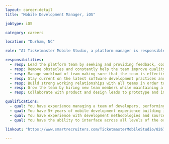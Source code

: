 ```yaml
---
layout: career-detail
title: "Mobile Development Manager, iOS"

jobtype: iOS

category: careers

location: "Durham, NC"

role: "At Ticketmaster Mobile Studio, a platform manager is responsible for leading a team of developers to ensure that the team is growing in their capabilities, delivering high quality software, and coordinating efforts with senior management. They have expertise in the platform and are expected to have a hands on role in the day-to-day engineering efforts. The manager is able to provide constructive feedback to the team and make decisions on best technical practices the team should prioritize. This role is the primary hiring manager the team. They will be responsible for designing, growing, and cultivating the team’s culture and size."

responsibilities:
  - resp: Lead the platform team by seeking and providing feedback, coaching, and providing best practices for hard and soft skills for all team members.
  - resp: Remove obstacles and constantly help the team improve quality and production.
  - resp: Manage workload of team making sure that the team is effective.
  - resp: Stay current on the latest software development practices and communicate those to the team to constantly improve their quality and performance.
  - resp: Build strong working relationships with all teams in order to become a trusted ally in the development process.
  - resp: Grow the team by hiring new team members while maintaining a high bar for the quality of the team.
  - resp: Collaborate with product and design leads to prototype and implement features of new and existing products.

qualifications:
  - qual: You have experience managing a team of developers, performing technical code reviews, and planning project requirements
  - qual: You have 5+ years of mobile development experience building iOS applications with a strong understanding of Cocoa design patterns and API design
  - qual: You have experience with development methodologies and source control systems
  - qual: You have the ability to interface across all levels of the organization and work with multiple stakeholders

linkout: "https://www.smartrecruiters.com/TicketmasterMobileStudio/82678943-senior-mobile-engineer-android?oga=true"

---
```


